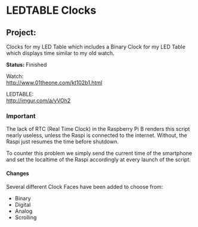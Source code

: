 # LEDTABLE Clocks

## Project: 
Clocks for my LED Table which includes a Binary Clock for my LED Table which displays time similar to my old watch.  

**Status:** Finished

Watch:  
http://www.01theone.com/kt102b1.html

LEDTABLE:  
http://imgur.com/a/yVOh2    
  
  
### Important  
The lack of RTC (Real Time Clock) in the Raspberry Pi B renders this script nearly useless, unless the Raspi is connected to the internet. Without, the Raspi just resumes the time before shutdown.  

To counter this problem we simply send the current time of the smartphone and set the localtime of the Raspi accordingly at every launch of the script.  



#### Changes
Several different Clock Faces have been added to choose from:  
- Binary  
- Digital  
- Analog  
- Scrolling  

